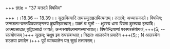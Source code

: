 +++
title = "37 यत्तदग्रे विषमिव"

+++
।।18.36 -- 18.39।। सुखमित्यादि तामसमुदाहृतमित्यन्तम्। तदात्वे;
अभ्यासकाले। विषमिव; जन्मशताभ्यस्तविषयसङ्गस्य दुष्परिहारत्वात्। उक्तं च
श्रुतौ -- क्षुरस्य धारा विषमा दुरत्यया इत्यादि। आत्मप्रसादात्
बुद्धिप्रसादो जायते; अन्यस्यापेक्ष्यमाणस्याभावात्। विषयेन्द्रियाणां
परस्परसंयोगज़ं,+++(S; -- संप्रयोगजम् )+++ सुखम्; चक्षुष इव रूपसंबन्धात्।
निद्रातः आलस्येन प्रमादेन +++(S; ; N आलस्येन शठतया प्रमादेन )+++ पूर्वं
व्याख्यातेन यत् सुखं तत्तामसम्।

